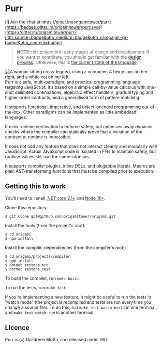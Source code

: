 # Purr

[![Join the chat at https://gitter.im/origamitower/purr](https://badges.gitter.im/origamitower/purr.svg)](https://gitter.im/origamitower/purr?utm_source=badge&utm_medium=badge&utm_campaign=pr-badge&utm_content=badge)

> **NOTE**: this project is in early stages of design and development. If you want to contribute, you should get familiar with the [design process](https://github.com/origamitower/purr/tree/master/design). Otherwise, this is [the current state of the language](https://github.com/origamitower/purr/blob/master/design/ROADMAP.md).

<img src="https://github.com/origamitower/origami/raw/master/etc/purr.png" alt="A woman sitting cross-legged, using a computer. A beige lays on her right, and a white cat on her left." align="left">

Purr is a safe, multi-paradigm, and practical programming language targeting JavaScript. It’s based on a simple call-by-value calculus with one-shot delimited continuations, algebraic effect handlers, gradual typing and higher-order contracts, and a generalised form of pattern matching.

It supports functional, imperative, and object-oriented programming out-of-the-box. Other paradigms can be implemented as little embedded languages.

It uses runtime verification to enforce safety, but optimises away dynamic checks where the compiler can statically prove that a violation of the contract at runtime is impossible.

It does not add any feature that does not interact cleanly and modularly with JavaScript. Actual JavaScript code is isolated in FFIs to maintain safety, but runtime values still use the same intrinsics.

It supports compiler plugins, inline DSLs, and plugabble literals. Macros are plain AST-transforming functions that must be compiled prior to execution.

## Getting this to work

You'll need to install [.NET core 2.1+](https://dotnet.microsoft.com/download) and [Node 10+](https://nodejs.org/en/).

Clone this repository:

    $ git clone git@github.com:origamitower/origami.git

Install the tools (from the project's root):

    $ cd origami
    $ npm install

Install the compiler dependencies (from the compiler's root):

    $ cd origami/projects/compiler
    $ npm install
    $ dotnet restore src
    $ dotnet restore test

To build the compiler, run `make build`.

To run the tests, run `make test`.

If you're implementing a new feature, it might be useful to run the tests in "watch mode" (the project is recompiled and tests are run every time you change a source file). To do this, run `make test-watch-build` in one terminal, and `make test-watch-run` in another terminal.

## Licence

Purr is (c) Quildreen Motta, and released under MIT.
